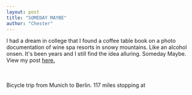 ```yaml
---
layout: post
title: "SOMEDAY MAYBE"
author: "Chester"
---
```


I had a dream in college that I found a coffee table book on a photo documentation of wine spa resorts in snowy mountains. Like an alcohol onsen. It's been years and I still find the idea alluring. Someday Maybe. View my post [here.](http://127.0.0.1:4000/2019-01-25/On-sweat-bathing)

<br>
<br>
 Bicycle trip from Munich to Berlin. 117 miles stopping at 
